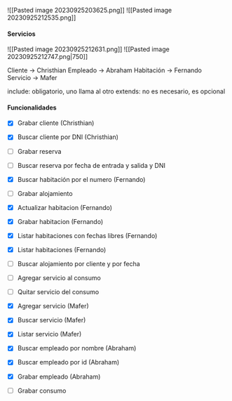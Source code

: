 ![[Pasted image 20230925203625.png]]
![[Pasted image 20230925212535.png]]

#### Servicios
![[Pasted image 20230925212631.png]]
![[Pasted image 20230925212747.png|750]]

Cliente -> Christhian
Empleado -> Abraham
Habitación -> Fernando
Servicio -> Mafer


include: obligatorio, uno llama al otro
extends: no es necesario, es opcional

#### Funcionalidades
- [x] Grabar cliente (Christhian)
- [x] Buscar cliente por DNI (Christhian)
- [ ] Grabar reserva
- [ ] Buscar reserva por fecha de entrada y salida y DNI
- [x] Buscar habitación por el numero (Fernando)
- [ ] Grabar alojamiento
- [x] Actualizar habitacion (Fernando)
- [x] Grabar habitacion (Fernando)
- [x] Listar habitaciones con fechas libres (Fernando)
- [x] Listar habitaciones (Fernando)
- [ ] Buscar alojamiento por cliente y por fecha
- [ ] Agregar servicio al consumo
- [ ] Quitar servicio del consumo
- [x] Agregar servicio (Mafer)
- [x] Buscar servicio (Mafer)
- [x] Listar servicio (Mafer)
- [x] Buscar empleado por nombre (Abraham)
- [x] Buscar empleado por id (Abraham)
- [x] Grabar empleado (Abraham)
- [ ] Grabar consumo



